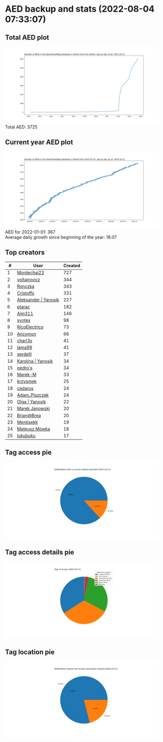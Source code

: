 # AED backup and stats (2022-08-04 07:33:07)


## Total AED plot
![](report_data/total_aed.svg)
Total AED: 3725

## Current year AED plot
![](report_data/current_year_aed.svg)\
AED for 2022-01-01: 367\
Average daily growth since beginning of the year: 18.07

## Top creators
| # | User | Created |
| ------------- | ------------- | ------------- |
| 1 | [Mordechai23](<https://www.openstreetmap.org/user/Mordechai23>) | 727 |
| 2 | [voltairovicz](<https://www.openstreetmap.org/user/voltairovicz>) | 344 |
| 3 | [Ronczka](<https://www.openstreetmap.org/user/Ronczka>) | 343 |
| 4 | [Cristoffs](<https://www.openstreetmap.org/user/Cristoffs>) | 331 |
| 5 | [Aleksander &#124; Yanosik](<https://www.openstreetmap.org/user/Aleksander &#124; Yanosik>) | 227 |
| 6 | [ptarac](<https://www.openstreetmap.org/user/ptarac>) | 182 |
| 7 | [Aim311](<https://www.openstreetmap.org/user/Aim311>) | 146 |
| 8 | [syntex](<https://www.openstreetmap.org/user/syntex>) | 98 |
| 9 | [RicoElectrico](<https://www.openstreetmap.org/user/RicoElectrico>) | 73 |
| 10 | [Ancymon](<https://www.openstreetmap.org/user/Ancymon>) | 66 |
| 11 | [charl3s](<https://www.openstreetmap.org/user/charl3s>) | 41 |
| 12 | [lama99](<https://www.openstreetmap.org/user/lama99>) | 41 |
| 13 | [serdelll](<https://www.openstreetmap.org/user/serdelll>) | 37 |
| 14 | [Karolina &#124; Yanosik](<https://www.openstreetmap.org/user/Karolina &#124; Yanosik>) | 34 |
| 15 | [pedro's](<https://www.openstreetmap.org/user/pedro's>) | 34 |
| 16 | [Marek-M](<https://www.openstreetmap.org/user/Marek-M>) | 33 |
| 17 | [krzysmek](<https://www.openstreetmap.org/user/krzysmek>) | 25 |
| 18 | [cedaros](<https://www.openstreetmap.org/user/cedaros>) | 24 |
| 19 | [Adam_Piszczek](<https://www.openstreetmap.org/user/Adam_Piszczek>) | 24 |
| 20 | [Olga &#124; Yanosik](<https://www.openstreetmap.org/user/Olga &#124; Yanosik>) | 22 |
| 21 | [Marek Janowski](<https://www.openstreetmap.org/user/Marek Janowski>) | 20 |
| 22 | [Brian@Brea](<https://www.openstreetmap.org/user/Brian@Brea>) | 20 |
| 23 | [Mentisekk](<https://www.openstreetmap.org/user/Mentisekk>) | 19 |
| 24 | [Mateusz Mówka](<https://www.openstreetmap.org/user/Mateusz Mówka>) | 18 |
| 25 | [lukubuku](<https://www.openstreetmap.org/user/lukubuku>) | 17 |

## Tag access pie
![](report_data/tag_access.svg)

## Tag access details pie
![](report_data/tag_access_details.svg)

## Tag location pie
![](report_data/tag_location.svg)
